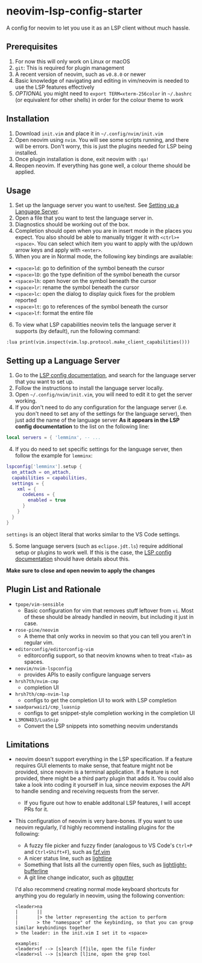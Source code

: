 # neovim-lsp-config-starter
A config for neovim to let you use it as an LSP client without much hassle.

## Prerequisites
1. For now this will only work on Linux or macOS
2. `git`: This is required for plugin management
3. A recent version of neovim, such as `v0.8.0` or newer
4. Basic knowledge of navigating and editing in vim/neovim is needed to use the LSP features effectively
5. *OPTIONAL* you might need to `export TERM=xterm-256color` in `~/.bashrc` (or equivalent for other shells) in order for the colour theme to work

## Installation
1. Download `init.vim` and place it in `~/.config/nvim/init.vim`
2. Open neovim using `nvim`. You will see some scripts running, and there will be errors.
   Don't worry, this is just the plugins needed for LSP being installed.
3. Once plugin installation is done, exit neovim with `:qa!`
4. Reopen neovim. If everything has gone well, a colour theme should be applied.

## Usage
1. Set up the language server you want to use/test. See [Setting up a Language Server](#setting-up-a-language-server).
2. Open a file that you want to test the language server in.
3. Diagnostics should be working out of the box.
4. Completion should open when you are in insert mode in the places you expect.
   You also should be able to manually trigger it with `<ctrl>+<space>`.
   You can select which item you want to apply with the up/down arrow keys and apply with `<enter>`.
5. When you are in Normal mode, the following key bindings are available:
- `<space>ld`: go to definition of the symbol beneath the cursor
- `<space>lD`: go the type definition of the symbol beneath the cursor
- `<space>lh`: open hover on the symbol beneath the cursor
- `<space>lr`: rename the symbol beneath the cursor
- `<space>lc`: open the dialog to display quick fixes for the problem reported
- `<space>lt`: go to references of the symbol beneath the cursor
- `<space>lf`: format the entire file
6. To view what LSP capabilities neovim tells the language server it supports (by default),
  run the following command:
  ```
  :lua print(vim.inspect(vim.lsp.protocol.make_client_capabilities()))
  ```

## Setting up a Language Server
1. Go to the [LSP config documentation](https://github.com/neovim/nvim-lspconfig/blob/master/doc/server_configurations.md),
and search for the language server that you want to set up.
2. Follow the instructions to install the language server locally.
3. Open `~/.config/nvim/init.vim`, you will need to edit it to get the server working.
3. If you don't need to do any configuration for the language server (i.e. you don't need to set any of the settings for the language server),
then just add the name of the language server **As it appears in the LSP config documentation** to the list on the following line:

```lua
local servers = { 'lemminx', -- ...
```

4. If you do need to set specific settings for the language server, then follow the example for `lemminx`:

```lua
lspconfig['lemminx'].setup {
  on_attach = on_attach,
  capabilities = capabilities,
  settings = {
    xml = {
      codeLens = {
        enabled = true
      }
    }
  }
}
```

`settings` is an object literal that works similar to the VS Code settings.

5. Some language servers (such as `eclipse.jdt.ls`) require additional setup or plugins to work well.
If this is the case, the [LSP config documentation](https://github.com/neovim/nvim-lspconfig/blob/master/doc/server_configurations.md)
should have details about this.

**Make sure to close and open neovim to apply the changes**

## Plugin List and Rationale
- `tpope/vim-sensible`
    - Basic configuration for vim that removes stuff leftover from `vi`. Most of these should be already handled in neovim, but including it just in case.
- `rose-pine/neovim`
    - A theme that only works in neovim so that you can tell you aren't in regular vim.
- `editorconfig/editorconfig-vim`
    - editorconfig support, so that neovim knowns when to treat `<Tab>` as spaces.
- `neovim/nvim-lspconfig`
    - provides APIs to easily configure language servers
- `hrsh7th/nvim-cmp`
    - completion UI
- `hrsh7th/cmp-nvim-lsp`
    - configs to get the completion UI to work with LSP completion
- `saadparwaiz1/cmp_luasnip`
    - configs to get snippet-style completion working in the completion UI
- `L3MON4D3/LuaSnip`
    - Convert the LSP snippets into something neovim understands

## Limitations
- neovim doesn't support everything in the LSP specification.
  If a feature requires GUI elements to make sense,
  that feature might not be provided,
  since neovim is a terminal application.
  If a feature is not provided, there might be a third party plugin that adds it.
  You could also take a look into coding it yourself in lua,
  since neovim exposes the API to handle sending and receiving requests from the server.
  - If you figure out how to enable additonal LSP features, I will accept PRs for it.
- This configuration of neovim is very bare-bones.
  If you want to use neovim regularly, I'd highly recommend installing plugins for the following:
  - A fuzzy file picker and fuzzy finder (analogous to VS Code's `Ctrl+P` and `Ctrl+Shift+F`), such as [fzf.vim](https://github.com/junegunn/fzf.vim)
  - A nicer status line, such as [lightline](https://github.com/itchyny/lightline.vim)
  - Something that lists all the currently open files, such as [lightlight-bufferline](https://github.com/mengelbrecht/lightline-bufferline)
  - A git line change indicator, such as [gitgutter](https://github.com/airblade/vim-gitgutter)

  I'd also recommend creating normal mode keyboard shortcuts for anything you do regularly in neovim,
  using the following convention:
  ```
  <leader>na
  |       ||
  |       |> the letter representing the action to perform
  |       > the "namespace" of the keybinding, so that you can group similar keybindings together
  > the leader: in the init.vim I set it to <space>

  examples:
  <leader>sf --> [s]earch [f]ile, open the file finder
  <leader>sl --> [s]earch [l]ine, open the grep tool
  ```
